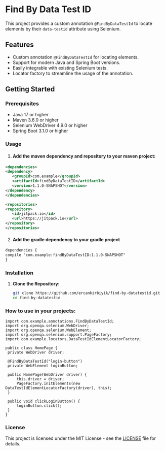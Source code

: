 # Find By Data Test ID

This project provides a custom annotation `@FindByDataTestId` to locate elements by their `data-testid` attribute using Selenium.

## Features

- Custom annotation `@FindByDataTestId` for locating elements.
- Support for modern Java and Spring Boot versions.
- Easily integrable with existing Selenium tests.
- Locator factory to streamline the usage of the annotation.

## Getting Started

### Prerequisites

- Java 17 or higher
- Maven 3.6.0 or higher
- Selenium WebDriver 4.9.0 or higher
- Spring Boot 3.1.0 or higher

### Usage

1. #### Add the maven dependency and repository to your maven project:

```xml
<dependencies>
<dependency>
   <groupId>com.example</groupId>
   <artifactId>findByDataTestID</artifactId>
   <version>1.1.0-SNAPSHOT</version>
</dependency>
</dependencies>
```
```xml
<repositories>
<repository>
   <id>jitpack.io</id>
   <url>https://jitpack.io</url>
</repository>
</repositories>

```
2. #### Add the gradle dependency to your gradle project

```xml
dependencies {
compile "com.example:findByDataTestID:1.1.0-SNAPSHOT"
}

```

### Installation

1. **Clone the Repository:**

   ```sh
   git clone https://github.com/ercankirbiyik/find-by-datatestid.git
   cd find-by-datatestid
    ```
   
### How to use in your projects:

   ```
import com.example.annotations.FindByDataTestId;
import org.openqa.selenium.WebDriver;
import org.openqa.selenium.WebElement;
import org.openqa.selenium.support.PageFactory;
import com.example.locators.DataTestIdElementLocatorFactory;

public class HomePage {
    private WebDriver driver;

    @FindByDataTestId("login-button")
    private WebElement loginButton;

    public HomePage(WebDriver driver) {
        this.driver = driver;
        PageFactory.initElements(new DataTestIdElementLocatorFactory(driver), this);
    }

    public void clickLoginButton() {
        loginButton.click();
    }
}
   ```

### License

This project is licensed under the MIT License - see the [LICENSE](LICENSE) file for details.